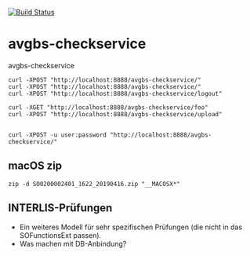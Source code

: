 [![Build Status](https://travis-ci.org/edigonzales/avgbs-checkservice.svg?branch=master)](https://travis-ci.org/edigonzales/avgbs-checkservice)
# avgbs-checkservice
avgbs-checkservice

```
curl -XPOST "http://localhost:8888/avgbs-checkservice/"
curl -XPOST "http://localhost:8888/avgbs-checkservice/"
curl -XPOST "http://localhost:8888/avgbs-checkservice/logout"

curl -XGET "http://localhost:8888/avgbs-checkservice/foo"
curl -XPOST "http://localhost:8888/avgbs-checkservice/upload"


curl -XPOST -u user:password "http://localhost:8888/avgbs-checkservice/"
```


## macOS zip

```
zip -d SO0200002401_1622_20190416.zip "__MACOSX*"
```

## INTERLIS-Prüfungen
* Ein weiteres Modell für sehr spezifischen Prüfungen (die nicht in das SOFunctionsExt passen).
* Was machen mit DB-Anbindung?

